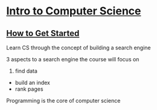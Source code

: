 # [Intro to Computer Science](https://classroom.udacity.com/courses/cs101)

## [How to Get Started](https://classroom.udacity.com/courses/cs101/lessons/48299949/concepts/486985440923)

Learn CS through the concept of building a search engine

3 aspects to a search engine the course will focus on

1.  find data
- build an index
- rank pages

Programming is the core of computer science
